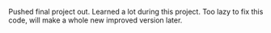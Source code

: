 Pushed final project out.
Learned a lot during this project. Too lazy to fix this code, will make a whole new improved version later.

